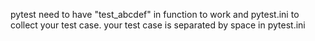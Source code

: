 pytest need to have "test_abcdef" in function to work and pytest.ini to collect your test case. your test case is separated by space in pytest.ini
